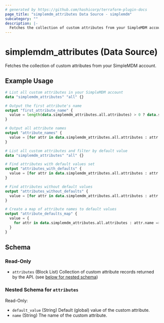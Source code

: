 ```yaml
---
# generated by https://github.com/hashicorp/terraform-plugin-docs
page_title: "simplemdm_attributes Data Source - simplemdm"
subcategory: ""
description: |-
  Fetches the collection of custom attributes from your SimpleMDM account.
---
```


# simplemdm_attributes (Data Source)

Fetches the collection of custom attributes from your SimpleMDM account.

## Example Usage

```terraform
# List all custom attributes in your SimpleMDM account
data "simplemdm_attributes" "all" {}

# Output the first attribute's name
output "first_attribute_name" {
  value = length(data.simplemdm_attributes.all.attributes) > 0 ? data.simplemdm_attributes.all.attributes[0].name : "No attributes found"
}

# Output all attribute names
output "attribute_names" {
  value = [for attr in data.simplemdm_attributes.all.attributes : attr.name]
}
```

```terraform
# List all custom attributes and filter by default value
data "simplemdm_attributes" "all" {}

# Find attributes with default values set
output "attributes_with_defaults" {
  value = [for attr in data.simplemdm_attributes.all.attributes : attr.name if attr.default_value != ""]
}

# Find attributes without default values
output "attributes_without_defaults" {
  value = [for attr in data.simplemdm_attributes.all.attributes : attr.name if attr.default_value == ""]
}

# Create a map of attribute names to default values
output "attribute_defaults_map" {
  value = {
    for attr in data.simplemdm_attributes.all.attributes : attr.name => attr.default_value
  }
}
```

<!-- schema generated by tfplugindocs -->
## Schema

### Read-Only

- `attributes` (Block List) Collection of custom attribute records returned by the API. (see [below for nested schema](#nestedblock--attributes))

<a id="nestedblock--attributes"></a>
### Nested Schema for `attributes`

Read-Only:

- `default_value` (String) Default (global) value of the custom attribute.
- `name` (String) The name of the custom attribute.
